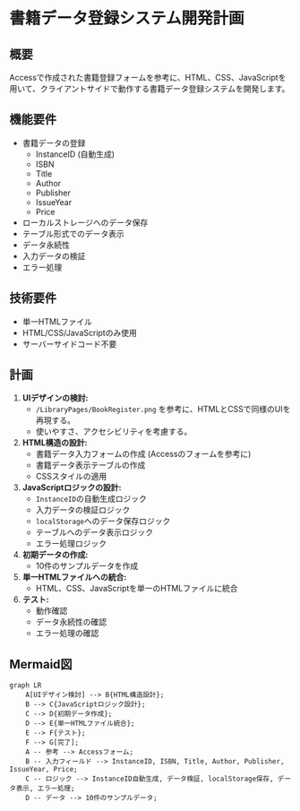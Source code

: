 # 書籍データ登録システム開発計画

## 概要

Accessで作成された書籍登録フォームを参考に、HTML、CSS、JavaScriptを用いて、クライアントサイドで動作する書籍データ登録システムを開発します。

## 機能要件

*   書籍データの登録
    *   InstanceID (自動生成)
    *   ISBN
    *   Title
    *   Author
    *   Publisher
    *   IssueYear
    *   Price
*   ローカルストレージへのデータ保存
*   テーブル形式でのデータ表示
*   データ永続性
*   入力データの検証
*   エラー処理

## 技術要件

*   単一HTMLファイル
*   HTML/CSS/JavaScriptのみ使用
*   サーバーサイドコード不要

## 計画

1.  **UIデザインの検討:**
    *   `/LibraryPages/BookRegister.png` を参考に、HTMLとCSSで同様のUIを再現する。
    *   使いやすさ、アクセシビリティを考慮する。
2.  **HTML構造の設計:**
    *   書籍データ入力フォームの作成 (Accessのフォームを参考に)
    *   書籍データ表示テーブルの作成
    *   CSSスタイルの適用
3.  **JavaScriptロジックの設計:**
    *   `InstanceID`の自動生成ロジック
    *   入力データの検証ロジック
    *   `localStorage`へのデータ保存ロジック
    *   テーブルへのデータ表示ロジック
    *   エラー処理ロジック
4.  **初期データの作成:**
    *   10件のサンプルデータを作成
5.  **単一HTMLファイルへの統合:**
    *   HTML、CSS、JavaScriptを単一のHTMLファイルに統合
6.  **テスト:**
    *   動作確認
    *   データ永続性の確認
    *   エラー処理の確認

## Mermaid図

```mermaid
graph LR
    A[UIデザイン検討] --> B{HTML構造設計};
    B --> C{JavaScriptロジック設計};
    C --> D{初期データ作成};
    D --> E{単一HTMLファイル統合};
    E --> F{テスト};
    F --> G[完了];
    A -- 参考 --> Accessフォーム;
    B -- 入力フィールド --> InstanceID, ISBN, Title, Author, Publisher, IssueYear, Price;
    C -- ロジック --> InstanceID自動生成, データ検証, localStorage保存, データ表示, エラー処理;
    D -- データ --> 10件のサンプルデータ;